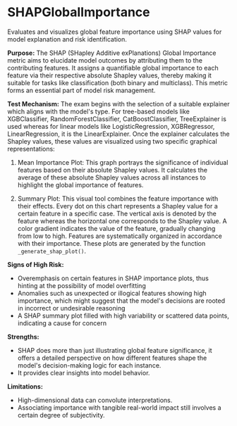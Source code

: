 # SHAPGlobalImportance

Evaluates and visualizes global feature importance using SHAP values for model explanation and risk identification.

**Purpose:**
The SHAP (SHapley Additive exPlanations) Global Importance metric aims to elucidate model outcomes by attributing
them to the contributing features. It assigns a quantifiable global importance to each feature via their respective
absolute Shapley values, thereby making it suitable for tasks like classification (both binary and multiclass).
This metric forms an essential part of model risk management.

**Test Mechanism:**
The exam begins with the selection of a suitable explainer which aligns with the model's type. For tree-based
models like XGBClassifier, RandomForestClassifier, CatBoostClassifier, TreeExplainer is used whereas for linear
models like LogisticRegression, XGBRegressor, LinearRegression, it is the LinearExplainer. Once the explainer
calculates the Shapley values, these values are visualized using two specific graphical representations:

1. Mean Importance Plot: This graph portrays the significance of individual features based on their absolute
Shapley values. It calculates the average of these absolute Shapley values across all instances to highlight the
global importance of features.

2. Summary Plot: This visual tool combines the feature importance with their effects. Every dot on this chart
represents a Shapley value for a certain feature in a specific case. The vertical axis is denoted by the feature
whereas the horizontal one corresponds to the Shapley value. A color gradient indicates the value of the feature,
gradually changing from low to high. Features are systematically organized in accordance with their importance.
These plots are generated by the function `_generate_shap_plot()`.

**Signs of High Risk:**

- Overemphasis on certain features in SHAP importance plots, thus hinting at the possibility of model overfitting
- Anomalies such as unexpected or illogical features showing high importance, which might suggest that the model's
decisions are rooted in incorrect or undesirable reasoning
- A SHAP summary plot filled with high variability or scattered data points, indicating a cause for concern

**Strengths:**

- SHAP does more than just illustrating global feature significance, it offers a detailed perspective on how
different features shape the model's decision-making logic for each instance.
- It provides clear insights into model behavior.

**Limitations:**

- High-dimensional data can convolute interpretations.
- Associating importance with tangible real-world impact still involves a certain degree of subjectivity.